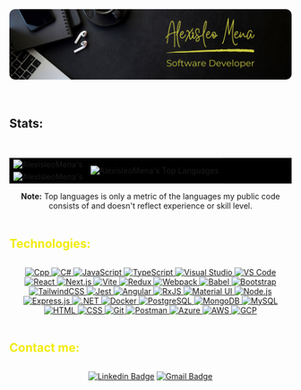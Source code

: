 <section>
  <img src="./assets/images/banner.png" alt="Banner" style="border-radius: 10px;">
</section>

<br/>

<br/>
<h2>Stats:</h2>
<br/>
<div align="center">
<table cellpadding="0" bgcolor="#0000">
    <tbody>
        <tr>
            <td rowspan=2 >
              <img alt="AlexisleoMena's" src="https://github-readme-streak-stats-eosin-seven.vercel.app/?user=AlexisleoMena&theme=yellowdark&hide_border=true&card_width=420" height="200px" width="400px"/>
            </td>
            <td rowspan=4 align="center">
              <img alt="AlexisleoMena's Top Languages" src="https://github-readme-stats.vercel.app/api/top-langs/?username=AlexisleoMena&layout=donut-vertical&theme=highcontrast&border_color=0000&langs_count=12&custom_title=&nbsp;&nbsp;&nbsp;&nbsp;&nbsp;&nbsp;&nbsp;Most%20Used%20Languages" height="410px" />
            </td>
        </tr>
        <tr></tr>
        <tr>
            <td rowspan=2 align="center">
              <img alt="AlexisleoMena's" src="https://github-readme-stats-git-masterrstaa-rickstaa.vercel.app/api?username=AlexisleoMena&theme=highcontrast&border_color=0000&count_private=true&custom_title=Alexisleo's%20GitHub%20Stats&card_width=420" height="200px" width="400px"/>
            </td>
        </tr>
    </tbody>
</table>
<b >Note:</b> Top languages is only a metric of the languages my public code consists of and doesn't reflect experience or skill level.
</div>

<br/>

<h2 style="color: #F2EB09; margin-bottom: 30px">Technologies:</h2>
<div align="center">
  <a href="https://www.learncpp.com">
    <img src="https://skillicons.dev/icons?i=cpp" alt="Cpp" />
  </a>
  <a href="https://dotnet.microsoft.com/en-us/learn/csharp">
    <img src="https://skillicons.dev/icons?i=cs" alt="C#" />
  </a>
  <a href="https://developer.mozilla.org/en-US/docs/Web/JavaScript">
    <img src="https://skillicons.dev/icons?i=js" alt="JavaScript" />
  </a>
  <a href="https://www.typescriptlang.org/docs/">
    <img src="https://skillicons.dev/icons?i=ts" alt="TypeScript" />
  </a>
  <a href="https://visualstudio.microsoft.com/">
    <img src="https://skillicons.dev/icons?i=visualstudio" alt="Visual Studio" />
  </a>
  <a href="https://code.visualstudio.com/">
    <img src="https://skillicons.dev/icons?i=vscode" alt="VS Code" />
  </a>
  <a href="https://react.dev/">
    <img src="https://skillicons.dev/icons?i=react" alt="React" />
  </a>
  <a href="https://nextjs.org/docs">
    <img src="https://skillicons.dev/icons?i=nextjs" alt="Next.js" />
  </a>
  <a href="https://vitejs.dev/">
    <img src="https://skillicons.dev/icons?i=vite" alt="Vite" />
  </a>
  <a href="https://redux.js.org/">
    <img src="https://skillicons.dev/icons?i=redux" alt="Redux" />
  </a>
  <a href="https://webpack.js.org/">
    <img src="https://skillicons.dev/icons?i=webpack" alt="Webpack" />
  </a>
  <a href="https://babel.dev/">
    <img src="https://skillicons.dev/icons?i=babel" alt="Babel" />
  </a>
  <a href="https://getbootstrap.com/">
    <img src="https://skillicons.dev/icons?i=bootstrap" alt="Bootstrap" />
  </a>
  <a href="https://tailwindcss.com/">
    <img src="https://skillicons.dev/icons?i=tailwind" alt="TailwindCSS" />
  </a>
  <a href="https://jestjs.io/">
    <img src="https://skillicons.dev/icons?i=jest" alt="Jest" />
  </a>
  <a href="https://angular.io/">
    <img src="https://skillicons.dev/icons?i=angular" alt="Angular" />
  </a>
  <a href="https://rxjs.dev/">
    <img src="https://skillicons.dev/icons?i=reactivex" alt="RxJS" />
  </a>
  <a href="https://mui.com/">
    <img src="https://skillicons.dev/icons?i=materialui" alt="Material UI" />
  </a>
  <a href="https://nodejs.org/">
    <img src="https://skillicons.dev/icons?i=nodejs" alt="Node.js" />
  </a>
  <a href="https://expressjs.com/">
    <img src="https://skillicons.dev/icons?i=express" alt="Express.js" />
  </a>
  <a href="https://learn.microsoft.com/en-us/dotnet/">
    <img src="https://skillicons.dev/icons?i=dotnet" alt=".NET" />
  </a>
  <a href="https://docs.docker.com/">
    <img src="https://skillicons.dev/icons?i=docker" alt="Docker" />
  </a>
  <a href="https://www.postgresql.org/docs/">
    <img src="https://skillicons.dev/icons?i=postgres" alt="PostgreSQL" />
  </a>
  <a href="https://www.mongodb.com/docs/">
    <img src="https://skillicons.dev/icons?i=mongodb" alt="MongoDB" />
  </a>
  <a href="https://dev.mysql.com/doc/">
    <img src="https://skillicons.dev/icons?i=mysql" alt="MySQL" />
  </a>
  <a href="https://developer.mozilla.org/en-US/docs/Web/HTML">
    <img src="https://skillicons.dev/icons?i=html" alt="HTML" />
  </a>
  <a href="https://developer.mozilla.org/en-US/docs/Web/CSS">
    <img src="https://skillicons.dev/icons?i=css" alt="CSS" />
  </a>
  <a href="https://git-scm.com/doc">
    <img src="https://skillicons.dev/icons?i=git" alt="Git" />
  </a>
  <a href="https://learning.postman.com/">
    <img src="https://skillicons.dev/icons?i=postman" alt="Postman" />
  </a>
  <a href="https://learn.microsoft.com/en-us/azure/">
    <img src="https://skillicons.dev/icons?i=azure" alt="Azure" />
  </a>
  <a href="https://aws.amazon.com/getting-started/">
    <img src="https://skillicons.dev/icons?i=aws" alt="AWS" />
  </a>
  <a href="https://cloud.google.com/docs">
    <img src="https://skillicons.dev/icons?i=gcp" alt="GCP" />
  </a>
</div> 

<br/>

<h2 style="color: #F2EB09; margin-bottom: 30px">Contact me:</h2>
<div align="center">

[![Linkedin Badge](https://img.shields.io/badge/-Alexis%20Leonardo%20Mena-blue?style=flat-square&logo=Linkedin&logoColor=white&link=https://www.linkedin.com/in/alexis-leonardo-mena/)](https://www.linkedin.com/in/alexis-leonardo-mena/)
[![Gmail Badge](https://img.shields.io/badge/-alexismena2690@gmail.com-c14438?style=flat-square&logo=Gmail&logoColor=white&link=mailto:alexismena2690@gmail.com)](mailto:alexismena2690@gmail.com)
</div>  
